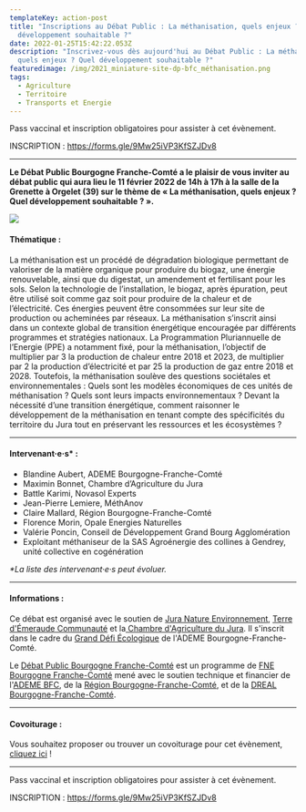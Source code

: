 ```yaml
---
templateKey: action-post
title: "Inscriptions au Débat Public : La méthanisation, quels enjeux ? Quel
  développement souhaitable ?"
date: 2022-01-25T15:42:22.053Z
description: "Inscrivez-vous dès aujourd'hui au Débat Public : La méthanisation,
  quels enjeux ? Quel développement souhaitable ?"
featuredimage: /img/2021_miniature-site-dp-bfc_méthanisation.png
tags:
  - Agriculture
  - Territoire
  - Transports et Energie
---
```

<!--StartFragment-->

Pass vaccinal et inscription obligatoires pour assister à cet évènement.

INSCRIPTION : <https://forms.gle/9Mw25iVP3KfSZJDv8>

- - -

**Le Débat Public Bourgogne Franche-Comté a le plaisir de vous inviter au débat public qui aura lieu le 11 février 2022 de 14h à 17h à la salle de la Grenette à Orgelet (39) sur le thème de « La méthanisation, quels enjeux ? Quel développement souhaitable ? ».**

![](/img/2022_affiche-dp-bfc_méthanisation_400.png#img-center)

#### Thématique :

La méthanisation est un procédé de dégradation biologique permettant de valoriser de la matière organique pour produire du biogaz, une énergie renouvelable, ainsi que du digestat, un amendement et fertilisant pour les sols. Selon la technologie de l’installation, le biogaz, après épuration, peut être utilisé soit comme gaz soit pour produire de la chaleur et de l’électricité. Ces énergies peuvent être consommées sur leur site de production ou acheminées par réseaux.
La méthanisation s’inscrit ainsi dans un contexte global de transition énergétique encouragée par différents programmes et stratégies nationaux. La Programmation Pluriannuelle de l’Energie (PPE) a notamment fixé, pour la méthanisation, l’objectif de multiplier par 3 la production de chaleur entre 2018 et 2023, de multiplier par 2 la production d’électricité et par 25 la production de gaz entre 2018 et 2028.
Toutefois, la méthanisation soulève des questions sociétales et environnementales : Quels sont les modèles économiques de ces unités de méthanisation ? Quels sont leurs impacts environnementaux ? Devant la nécessité d’une transition énergétique, comment raisonner le développement de la méthanisation en tenant compte des spécificités du territoire du Jura tout en préservant les ressources et les écosystèmes ?

- - -

#### Intervenant·e·s* :

<!--StartFragment-->

* Blandine Aubert, ADEME Bourgogne-Franche-Comté
* Maximin Bonnet, Chambre d’Agriculture du Jura
* Battle Karimi, Novasol Experts
* Jean-Pierre Lemiere, MéthAnov
* Claire Mallard, Région Bourgogne-Franche-Comté
* Florence Morin, Opale Energies Naturelles
* Valérie Poncin, Conseil de Développement Grand Bourg Agglomération
* Exploitant méthaniseur de la SAS Agroénergie des collines à Gendrey, unité collective en cogénération

<!--EndFragment-->

*\*La liste des intervenant·e·s peut évoluer.*

- - -

#### Informations :

Ce débat est organisé avec le soutien de [Jura Nature Environnement](https://www.jne.asso.fr/), [Terre d'Émeraude Communauté](https://www.terredemeraude.fr/) et la[ Chambre d'Agriculture du Jura](https://bourgognefranchecomte.chambres-agriculture.fr/jura/). Il s'inscrit dans le cadre du [Grand Défi Écologique](https://www.legranddefiecologique.ademe.fr/) de l'ADEME Bourgogne-Franche-Comté.

Le [Débat Public Bourgogne Franche-Comté](https://www.fne-bfc.fr/nos-actions/programmes/d%C3%A9bat-public/) est un programme de [FNE Bourgogne Franche-Comté](https://www.fne-bfc.fr/) mené avec le soutien technique et financier de l'[ADEME BFC](https://bourgogne-franche-comte.ademe.fr/), de la [Région Bourgogne-Franche-Comté](https://www.bourgognefranchecomte.fr/), et de la [DREAL Bourgogne-Franche-Comté](http://www.bourgogne-franche-comte.developpement-durable.gouv.fr/).

- - -

#### Covoiturage :

Vous souhaitez proposer ou trouver un covoiturage pour cet évènement, [cliquez ici](https://covievent.org/covoiturage/debat-public-la-methanisation-quels-enjeux-quel-developpement-souhaitable/abd0dde13905e656b4b3f6b7fc854842) ! 

- - -

Pass vaccinal et inscription obligatoires pour assister à cet évènement.

INSCRIPTION : <https://forms.gle/9Mw25iVP3KfSZJDv8>

<!--EndFragment-->